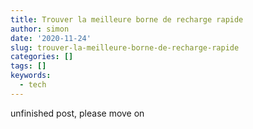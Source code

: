 ```yaml
---
title: Trouver la meilleure borne de recharge rapide
author: simon
date: '2020-11-24'
slug: trouver-la-meilleure-borne-de-recharge-rapide
categories: []
tags: []
keywords:
  - tech
---
```









unfinished post, please move on











